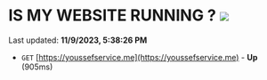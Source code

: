 # IS MY WEBSITE RUNNING ? [![](https://img.shields.io/static/v1?label=Sponsor&message=%E2%9D%A4&logo=GitHub&color=%23fe8e86)](https://github.com/sponsors/<username>)

Last updated: **11/9/2023, 5:38:26 PM**

- `GET` [https://youssefservice.me](https://youssefservice.me) - **Up** (905ms)
